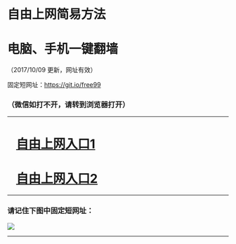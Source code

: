 ﻿# 自由上网简易方法

# 电脑、手机一键翻墙

（2017/10/09 更新，网址有效）

固定短网址：https://git.io/free99

### （微信如打不开，请转到浏览器打开）


***





# &nbsp;&nbsp; <a href="http://ft138326868.fwq-tz-1001.info/fwqtz01.html?t=100900132730 " target="_blank">自由上网入口1</a>
# &nbsp;&nbsp; <a href="http://ft243634560.fwq-tz-1002.info/fwqtz02.html?t=10090012036 " target="_blank">自由上网入口2</a>
***

### 请记住下图中固定短网址：

<img src="https://s3-us-west-2.amazonaws.com/fwq-1001/yjfq-20170905okok.png" /> 


***

